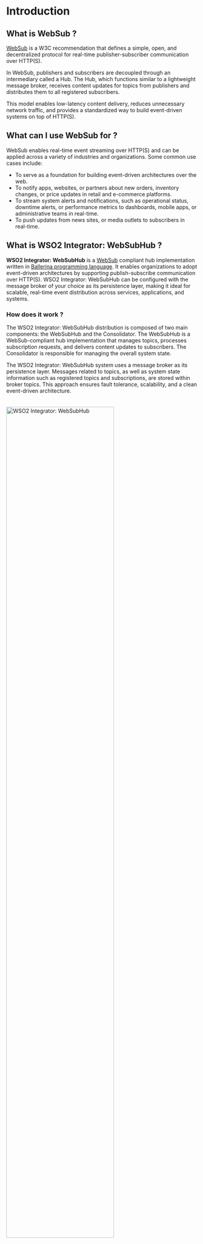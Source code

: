 # Introduction 

## What is WebSub ?

<a href = "https://www.w3.org/TR/websub/">WebSub</a> is a W3C recommendation that defines a simple, open, and decentralized protocol for real-time publisher-subscriber communication over HTTP(S). 

In WebSub, publishers and subscribers are decoupled through an intermediary called a Hub. The Hub, which functions similar to a lightweight message broker, receives content updates for topics from publishers and distributes them to all registered subscribers.

This model enables low-latency content delivery, reduces unnecessary network traffic, and provides a standardized way to build event-driven systems on top of HTTP(S).

## What can I use WebSub for ?

WebSub enables real-time event streaming over HTTP(S) and can be applied across a variety of industries and organizations. Some common use cases include:

* To serve as a foundation for building event-driven architectures over the web.
* To notify apps, websites, or partners about new orders, inventory changes, or price updates in retail and e-commerce platforms.
* To stream system alerts and notifications, such as operational status, downtime alerts, or performance metrics to dashboards, mobile apps, or administrative teams in real-time.
* To push updates from news sites, or media outlets to subscribers in real-time.

## What is WSO2 Integrator: WebSubHub ?

**WSO2 Integrator: WebSubHub** is a <a href = "https://www.w3.org/TR/websub/">WebSub</a> compliant hub implementation written in <a href = "https://ballerina.io/">Ballerina programming language</a>. It enables organizations to adopt event-driven architectures by supporting publish-subscribe communication over HTTP(S). WSO2 Integrator: WebSubHub can be configured with the message broker of your choice as its persistence layer, making it ideal for scalable, real-time event distribution across services, applications, and systems.

### How does it work ?

The WSO2 Integrator: WebSubHub distribution is composed of two main components: the WebSubHub and the Consolidator. The WebSubHub is a WebSub-compliant hub implementation that manages topics, processes subscription requests, and delivers content updates to subscribers. The Consolidator is responsible for managing the overall system state.

The WSO2 Integrator: WebSubHub system uses a message broker as its persistence layer. Messages related to topics, as well as system state information such as registered topics and subscriptions, are stored within broker topics. This approach ensures fault tolerance, scalability, and a clean event-driven architecture.

<a href="{{base_path}}/assets/img/get-started/introduction/websubhub-architecture.png"><img src="{{base_path}}/assets/img/get-started/introduction/websubhub-architecture.png" alt="WSO2 Integrator: WebSubHub" width="75%" style="padding-top: 20px" ></a>

### Main concepts and terminology

#### Topic

Represents the resource that subscribers are interested in receiving real-time notifications about.

#### Message

The content delivered to subscribers when a topic is changed or updated. It usually contains the updated resource or a notification containing the updated state of the resource.

#### Publisher

The entity that creates and maintains a topic. Whenever the publisher updates the content, it notifies the hub that a new message is available for that topic.

#### Subscriber

A client or application that wants to receive real-time updates about a topic. It subscribes to a topic via the hub and receives messages whenever the topic is updated.

#### Hub

The intermediary that manages subscriptions and distributes messages. Publishers notify the hub of updates, and the hub pushes these updates to all registered subscribers.

## Features

* At-least-once message delivery guarantee for subscribers.
* Automatic retries for message delivery in case of transient subscriber endpoint failures.
* Failure recovery and seamless resumption of operations with minimal or no downtime.
* Seamlessly integrates with external IdPs to provide authentication and authorization for publishers and subscribers.

## Where to from now ?

To get hands-on experience with WSO2 Integrator: WebSubHub, follow the [Quick Start Guide](quickstart.md).
